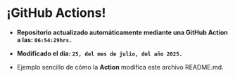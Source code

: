 # ¡GitHub Actions!
* **Repositorio actualizado automáticamente mediante una GitHub Action a las: `06:54:29hrs.`**
* **Modificado el día: `25, del mes de julio, del año 2025.`**

* Ejemplo sencillo de cómo la **Action** modifica este archivo README.md.
